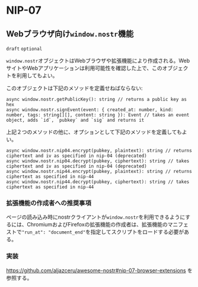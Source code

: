 NIP-07
======

Webブラウザ向け`window.nostr`機能
------------------------------------------

`draft` `optional`

`window.nostr`オブジェクトはWebブラウザや拡張機能により作成される。WebサイトやWebアプリケーションは利用可能性を確認した上で、このオブジェクトを利用してもよい。

このオブジェクトは下記のメソッドを定義せねばならない:

```
async window.nostr.getPublicKey(): string // returns a public key as hex
async window.nostr.signEvent(event: { created_at: number, kind: number, tags: string[][], content: string }): Event // takes an event object, adds `id`, `pubkey` and `sig` and returns it
```

上記２つのメソッドの他に、オプションとして下記のメソッドを定義してもよい。
```
async window.nostr.nip04.encrypt(pubkey, plaintext): string // returns ciphertext and iv as specified in nip-04 (deprecated)
async window.nostr.nip04.decrypt(pubkey, ciphertext): string // takes ciphertext and iv as specified in nip-04 (deprecated)
async window.nostr.nip44.encrypt(pubkey, plaintext): string // returns ciphertext as specified in nip-44
async window.nostr.nip44.decrypt(pubkey, ciphertext): string // takes ciphertext as specified in nip-44
```

### 拡張機能の作成者への推奨事項
ページの読み込み時にnostrクライアントが`window.nostr`を利用できるようにするには、ChromiumおよびFirefoxの拡張機能の作成者は、拡張機能のマニフェストで`"run_at": "document_end"`を指定してスクリプトをロードする必要がある。


### 実装

https://github.com/aljazceru/awesome-nostr#nip-07-browser-extensions を参照する。
